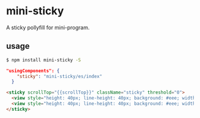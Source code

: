 # mini-sticky

A sticky pollyfill for mini-program.

## usage

```bash
$ npm install mini-sticky -S
```

```json
"usingComponents": {
    "sticky": "mini-sticky/es/index"
  }
```


```html
<sticky scrollTop="{{scrollTop}}" className="sticky" threshold="0">
  <view style="height: 40px; line-height: 40px; background: #eee; width: 100vw; text-align: center">这个是sticky</view>
  <view style="height: 40px; line-height: 40px; background: #eee; width: 100vw; text-align: center" slot="stick-faker">这个是sticky</view>
</sticky>
```
